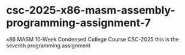 # csc-2025-x86-masm-assembly-programming-assignment-7
x86 MASM 10-Week Condensed College Course CSC-2025 this is the seventh programming assignment
